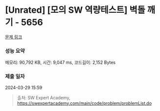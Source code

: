 # [Unrated] [모의 SW 역량테스트] 벽돌 깨기 - 5656 

[문제 링크](https://swexpertacademy.com/main/code/problem/problemDetail.do?contestProbId=AWXRQm6qfL0DFAUo) 

### 성능 요약

메모리: 90,792 KB, 시간: 9,047 ms, 코드길이: 2,152 Bytes

### 제출 일자

2024-03-29 15:59



> 출처: SW Expert Academy, https://swexpertacademy.com/main/code/problem/problemList.do